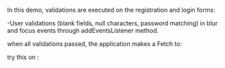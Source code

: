 In this demo, validations are executed on the registration and login forms:

-User validations (blank fields, null characters, password matching) in blur and focus events  through addEventsListener method. 

when all validations passed, the application makes a Fetch to:  


try this on :